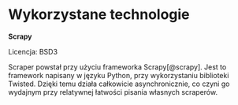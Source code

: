 # Wykorzystane technologie


**Scrapy**

Licencja: BSD3

Scraper powstał przy użyciu frameworka Scrapy[@scrapy].
Jest to framework napisany w języku Python, przy wykorzystaniu biblioteki
Twisted. Dzięki temu działa całkowicie asynchronicznie, co czyni go wydajnym
przy relatywnej łatwości pisania własnych scraperów.